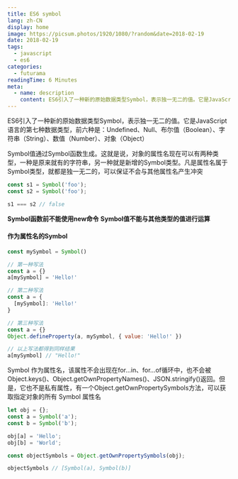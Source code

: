 ```yaml
---
title: ES6 symbol
lang: zh-CN
display: home
image: https://picsum.photos/1920/1080/?random&date=2018-02-19
date: 2018-02-19
tags:
  - javascript
  - es6
categories:
  - futurama
readingTime: 6 Minutes
meta:
  - name: description
    content: ES6引入了一种新的原始数据类型Symbol，表示独一无二的值。它是JavaScript语言的第七种数据类型，前六种是：Undefined、Null、布尔值（Boolean）、字符串（String）、数值（Number）、对象（Object）
--- 
```


ES6引入了一种新的原始数据类型Symbol，表示独一无二的值。它是JavaScript语言的第七种数据类型，前六种是：Undefined、Null、布尔值（Boolean）、字符串（String）、数值（Number）、对象（Object）

<!-- more -->

Symbol值通过Symbol函数生成。这就是说，对象的属性名现在可以有两种类型，一种是原来就有的字符串，另一种就是新增的Symbol类型。凡是属性名属于Symbol类型，就都是独一无二的，可以保证不会与其他属性名产生冲突

``` js
const s1 = Symbol('foo');
const s2 = Symbol('foo');

s1 === s2 // false
```

**Symbol函数前不能使用new命令**
**Symbol值不能与其他类型的值进行运算**

#### 作为属性名的Symbol

``` js
const mySymbol = Symbol()

// 第一种写法
const a = {}
a[mySymbol] = 'Hello!'

// 第二种写法
const a = {
  [mySymbol]: 'Hello!'
}

// 第三种写法
const a = {}
Object.defineProperty(a, mySymbol, { value: 'Hello!' })

// 以上写法都得到同样结果
a[mySymbol] // "Hello!"
```

Symbol 作为属性名，该属性不会出现在for...in、for...of循环中，也不会被Object.keys()、Object.getOwnPropertyNames()、JSON.stringify()返回。但是，它也不是私有属性，有一个Object.getOwnPropertySymbols方法，可以获取指定对象的所有 Symbol 属性名

``` js
let obj = {};
const a = Symbol('a');
const b = Symbol('b');

obj[a] = 'Hello';
obj[b] = 'World';

const objectSymbols = Object.getOwnPropertySymbols(obj);

objectSymbols // [Symbol(a), Symbol(b)]
```